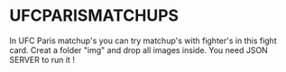# UFCPARISMATCHUPS

In UFC Paris matchup's you can try matchup's with fighter's in this fight card.
Creat a folder "img" and drop all images inside.
You need JSON SERVER to run it !
